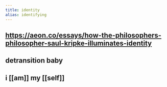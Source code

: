 ```yaml
---
title: identity
alias: identifying
---
```


## https://aeon.co/essays/how-the-philosophers-philosopher-saul-kripke-illuminates-identity
## detransition baby
## i [[am]] my [[self]]